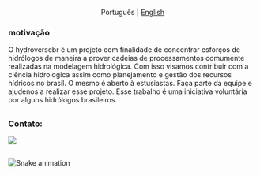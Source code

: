 <p align="center">
  <span>Português</span> |
  <a href="https://github.com/hydroversebr/hydroversebr">English</a>

### motivação

O hydroversebr é um projeto com finalidade de concentrar esforços de hidrólogos de maneira a prover cadeias de processamentos comumente realizadas na modelagem hidrológica. Com isso visamos contribuir com a ciência hidrologica assim como planejamento e gestão dos recursos hídricos no brasil. O mesmo é aberto à estusiastas. Faça parte da equipe e ajudenos a realizar esse projeto. Esse trabalho é uma iniciativa voluntária por alguns hidrólogos brasileiros.

##
### Contato:

<div> 
  <a href = "mailto:hydroverbr@gmail.com; tcalegario@gmail.com; daniel_althoff@hotmail.com;"><img src="https://img.shields.io/badge/Gmail-D14836?style=for-the-badge&logo=gmail&logoColor=white" target="_blank"></a>

##

  ![Snake animation](https://github.com/hydroversebr/hydroversebr/blob/output/github-contribution-grid-snake.svg)
